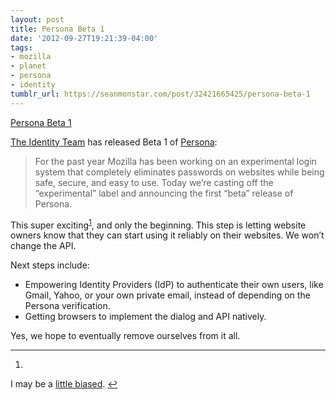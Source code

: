 ```yaml
---
layout: post
title: Persona Beta 1
date: '2012-09-27T19:21:39-04:00'
tags:
- mozilla
- planet
- persona
- identity
tumblr_url: https://seanmonstar.com/post/32421665425/persona-beta-1
---
```

[Persona Beta 1](http://identity.mozilla.com/post/32395255498/announcing-the-first-beta-release-of-persona)  

[The Identity Team](http://identity.mozilla.com/post/32395255498/announcing-the-first-beta-release-of-persona) has released Beta 1 of [Persona](https://login.persona.org):

> For the past year Mozilla has been working on an experimental login system that completely eliminates passwords on websites while being safe, secure, and easy to use. Today we’re casting off the “experimental” label and announcing the first “beta” release of Persona.

This super exciting<sup id="fnref:1"><a href="#fn:1" class="footnote-ref" role="doc-noteref">1</a></sup>, and only the beginning. This step is letting website owners know that they can start using it reliably on their websites. We won’t change the API.

Next steps include:

- Empowering Identity Providers (IdP) to authenticate their own users, like Gmail, Yahoo, or your own private email, instead of depending on the Persona verification.
- Getting browsers to implement the dialog and API natively.

Yes, we hope to eventually remove ourselves from it all.

* * *

1. 

I may be a [little biased](http://seanmonstar.com/blog/moved-to-identity/).&nbsp;[↩︎](#fnref:1)

